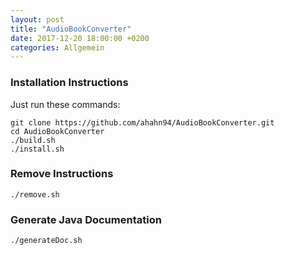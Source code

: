 ```yaml
---
layout: post
title: "AudioBookConverter"
date: 2017-12-20 18:00:00 +0200
categories: Allgemein
---
```


### Installation Instructions
Just run these commands:  
```
git clone https://github.com/ahahn94/AudioBookConverter.git  
cd AudioBookConverter  
./build.sh  
./install.sh  
```

### Remove Instructions
`./remove.sh`

### Generate Java Documentation
`./generateDoc.sh`
